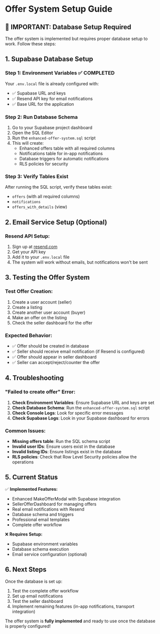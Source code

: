 # Offer System Setup Guide

## 🚨 **IMPORTANT: Database Setup Required**

The offer system is implemented but requires proper database setup to work. Follow these steps:

## 1. **Supabase Database Setup**

### Step 1: Environment Variables ✅ COMPLETED
Your `.env.local` file is already configured with:
- ✅ Supabase URL and keys
- ✅ Resend API key for email notifications
- ✅ Base URL for the application

### Step 2: Run Database Schema
1. Go to your Supabase project dashboard
2. Open the SQL Editor
3. Run the `enhanced-offer-system.sql` script
4. This will create:
   - Enhanced offers table with all required columns
   - Notifications table for in-app notifications
   - Database triggers for automatic notifications
   - RLS policies for security

### Step 3: Verify Tables Exist
After running the SQL script, verify these tables exist:
- `offers` (with all required columns)
- `notifications`
- `offers_with_details` (view)

## 2. **Email Service Setup (Optional)**

### Resend API Setup:
1. Sign up at [resend.com](https://resend.com)
2. Get your API key
3. Add it to your `.env.local` file
4. The system will work without emails, but notifications won't be sent

## 3. **Testing the Offer System**

### Test Offer Creation:
1. Create a user account (seller)
2. Create a listing
3. Create another user account (buyer)
4. Make an offer on the listing
5. Check the seller dashboard for the offer

### Expected Behavior:
- ✅ Offer should be created in database
- ✅ Seller should receive email notification (if Resend is configured)
- ✅ Offer should appear in seller dashboard
- ✅ Seller can accept/reject/counter the offer

## 4. **Troubleshooting**

### "Failed to create offer" Error:
1. **Check Environment Variables**: Ensure Supabase URL and keys are set
2. **Check Database Schema**: Run the `enhanced-offer-system.sql` script
3. **Check Console Logs**: Look for specific error messages
4. **Check Supabase Logs**: Look in your Supabase dashboard for errors

### Common Issues:
- **Missing offers table**: Run the SQL schema script
- **Invalid user IDs**: Ensure users exist in the database
- **Invalid listing IDs**: Ensure listings exist in the database
- **RLS policies**: Check that Row Level Security policies allow the operations

## 5. **Current Status**

✅ **Implemented Features:**
- Enhanced MakeOfferModal with Supabase integration
- SellerOfferDashboard for managing offers
- Real email notifications with Resend
- Database schema and triggers
- Professional email templates
- Complete offer workflow

❌ **Requires Setup:**
- Supabase environment variables
- Database schema execution
- Email service configuration (optional)

## 6. **Next Steps**

Once the database is set up:
1. Test the complete offer workflow
2. Set up email notifications
3. Test the seller dashboard
4. Implement remaining features (in-app notifications, transport integration)

The offer system is **fully implemented** and ready to use once the database is properly configured!
